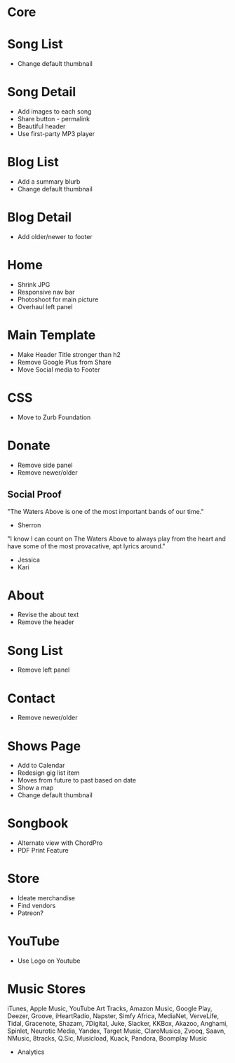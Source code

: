 # Core

# Song List

* Change default thumbnail

# Song Detail

* Add images to each song
* Share button - permalink
* Beautiful header
* Use first-party MP3 player

# Blog List

* Add a summary blurb
* Change default thumbnail

# Blog Detail

* Add older/newer to footer

# Home

* Shrink JPG
* Responsive nav bar
* Photoshoot for main picture
* Overhaul left panel

# Main Template

* Make Header Title stronger than h2
* Remove Google Plus from Share
* Move Social media to Footer

# CSS

* Move to Zurb Foundation

# Donate

* Remove side panel
* Remove newer/older

## Social Proof

"The Waters Above is one of the most important bands of our time."

- Sherron

"I know I can count on The Waters Above to always play from the heart and have some of the most provacative, apt lyrics around."

- Jessica
- Kari


# About

* Revise the about text
* Remove the header

# Song List

* Remove left panel

# Contact

* Remove newer/older

# Shows Page

* Add to Calendar
* Redesign gig list item
* Moves from future to past based on date
* Show a map
* Change default thumbnail

# Songbook

* Alternate view with ChordPro
* PDF Print Feature

# Store

* Ideate merchandise
* Find vendors
* Patreon?

# YouTube

* Use Logo on Youtube

# Music Stores

iTunes, Apple Music, YouTube Art Tracks, Amazon Music, Google Play, Deezer, Groove, iHeartRadio, Napster, Simfy Africa, MediaNet, VerveLife, Tidal, Gracenote, Shazam, 7Digital, Juke, Slacker, KKBox, Akazoo, Anghami, Spinlet, Neurotic Media, Yandex, Target Music, ClaroMusica, Zvooq, Saavn, NMusic, 8tracks, Q.Sic, Musicload, Kuack, Pandora, Boomplay Music


* Analytics
